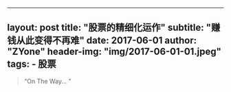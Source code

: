 
---
layout:     post
title:      "股票的精细化运作"
subtitle:   "赚钱从此变得不再难"
date:       2017-06-01
author:     "ZYone"
header-img: "img/2017-06-01-01.jpeg"
tags:
    - 股票
---
> “On The Way... ”
